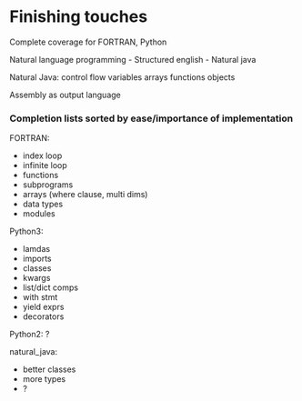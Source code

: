 # Finishing touches

Complete coverage for FORTRAN, Python

Natural language programming
    - Structured english
    - Natural java

Natural Java:
    control flow
    variables
    arrays
    functions
    objects     
    
Assembly as output language

### Completion lists sorted by ease/importance of implementation

FORTRAN:
 - index loop
 - infinite loop
 - functions
 - subprograms
 - arrays (where clause, multi dims)
 - data types
 - modules

Python3:
 - lamdas
 - imports
 - classes
 - kwargs
 - list/dict comps
 - with stmt
 - yield exprs
 - decorators

Python2:
 ?

natural\_java:
 - better classes
 - more types
 - ?
